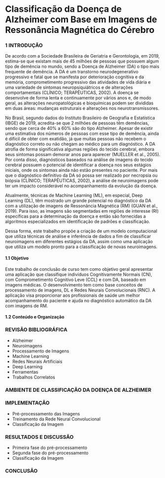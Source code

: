# Classificação da Doença de Alzheimer com Base em Imagens de Ressonância Magnética do Cérebro

### 1 INTRODUÇÃO

De acordo com a Sociedade Brasileira de Geriatria e Gerontologia, em 2019, estima-se que existam mais de 45 milhões de pessoas que possuem algum tipo de demência no mundo, sendo a Doença de Alzheimer (DA) o tipo mais frequente de demência. A DA é um transtorno neurodegenerativo progressivo e fatal que se manifesta por deterioração cognitiva e da memória, comprometimento progressivo das atividades de vida diária e uma variedade de sintomas neuropsiquiátricos e de alterações comportamentais (CLÍNICO; TERAPÊUTICAS, 2002). A doença se desenvolve de forma lenta e continuamente por vários anos e, de modo geral, as alterações neuropatológicas e bioquímicas podem ser divididas em duas áreas: mudanças estruturais e alterações nos neurotransmissores.

No Brasil, segundo dados do Instituto Brasileiro de Geografia e Estatística (IBGE) de 2019, acredita-se que 2 milhões de pessoas têm demências, sendo que cerca de 40% a 60% são do tipo Alzheimer. Apesar de existir uma estimativa dos números de pessoas com esse tipo de demência, ainda é difícil de obter com exatidão, já que muitas pessoas não recebem o diagnóstico correto ou não chegam ao médico para um diagnóstico. A DA atrofia de forma significativa algumas regiões do tecido cerebral, embora seus sintomas possam demorar anos para aparecer (MUELLER et al., 2005). Por conta disso, diagnósticos baseados na análise de imagens do tecido cerebral possuem o potencial de identificar a doença nos seus estágios iniciais, onde os sintomas ainda não estão presentes no paciente. Por mais que o diagnóstico definitivo da DA só possa ser realizado por necropsia ou biópsia (CLÍNICO; TERAPÊUTICAS, 2002), a análise de neuroimagens pode ter um impacto considerável no acompanhamento da evolução da doença.

Atualmente, técnicas de Machine Learning (ML), em especial, Deep Learning (DL), têm mostrado um grande potencial no diagnóstico da DA com a utilização de imagens
de Ressonância Magnética (RM) (GUAN et al., 2019). Para isso, as imagens são segmentadas em regiões de interesse (RI) específicas para a determinação da doença
e então são fornecidas a algoritmos especializados em identificação de padrões e classificação.

Dessa forma, este trabalho propõe a criação de um modelo computacional que utiliza técnicas de análise e inferência de dados a fim de classificar neuroimagens em diferentes estágios da DA, assim como uma aplicação que utiliza um modelo pronto para a classificação de novas neuroimagens.

  #### 1.1 Objetivo
  Este trabalho de conclusão de curso tem como objetivo geral apresentar uma aplicação que classifique indivíduos Cognitivamente Normais (CN), com Comprometimento
Cognitivo Leve (CCL) e com DA, baseado em imagens médicas. O desenvolvimento tem como base conceitos de processamento de imagens, DL e Redes Neurais Convolucionais (RNC). A aplicação visa proporcionar aos profissionais de saúde um melhor acompanhamento do paciente e ajuda no diagnóstico automático da DA com imagens de RM.
  #### 1.2 Conteúdo e Organização
### REVISÃO BIBLIOGRÁFICA
  * Alzheimer
  * Neuroimagens
  * Processamento de Imagens
  * Machine Learning
  * Redes Neurais Artificiais
  * Deep Learning
  * Ferramentas
  * Trabalhos Correlatos
### AMBIENTE DE CLASSIFICAÇÃO DA DOENÇA DE ALZHEIMER
### IMPLEMENTAÇÃO
  * Pré-processamento das Imagens
  * Treinamento da Rede Neural Convolucional
  * Classificação da Imagem
### RESULTADOS E DISCUSSÃO
  * Primeira fase do pré-processamento
  * Segunda fase do pré-processamento
  * Classificação da Imagem
### CONCLUSÃO

